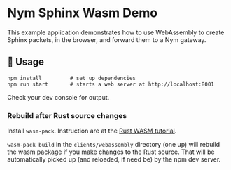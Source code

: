 # Nym Sphinx Wasm Demo

This example application demonstrates how to use WebAssembly to create Sphinx packets, in the browser, and forward them to a Nym gateway.

## 🚴 Usage

```
npm install         # set up dependencies
npm run start       # starts a web server at http://localhost:8001
```

Check your dev console for output.

### Rebuild after Rust source changes

Install `wasm-pack`. Instruction are at the [Rust WASM tutorial](https://rustwasm.github.io/docs/book/game-of-life/hello-world.html). 

`wasm-pack build` in the `clients/webassembly` directory (one up) will rebuild the wasm package if you make changes to the Rust source. That will be automatically picked up (and reloaded, if need be) by the npm dev server.